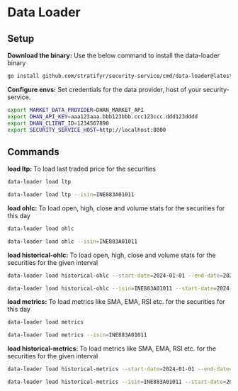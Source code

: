 # Data Loader

## Setup
**Download the binary:** Use the below command to install the data-loader binary
```bash
go install github.com/stratifyr/security-service/cmd/data-loader@latest
```
**Configure envs:** Set credentials for the data provider, host of your security-service.
```bash
export MARKET_DATA_PROVIDER=DHAN_MARKET_API
export DHAN_API_KEY=aaa123aaa.bbb123bbb.ccc123ccc.ddd123dddd
export DHAN_CLIENT_ID=1234567890
export SECURITY_SERVICE_HOST=http://localhost:8000
```

## Commands
**load ltp:** To load last traded price for the securities
```bash
data-loader load ltp
```
```bash
data-loader load ltp --isin=INE883A01011
```
**load ohlc:** To load open, high, close and volume stats for the securities for this day
```bash
data-loader load ohlc
```
```bash
data-loader load ohlc --isin=INE883A01011
```
**load historical-ohlc:** To load open, high, close and volume stats for the securities for the given interval
```bash
data-loader load historical-ohlc --start-date=2024-01-01 --end-date=2024-12-31
```
```bash
data-loader load historical-ohlc --isin=INE883A01011 --start-date=2024-01-01 --end-date=2024-12-31
```
**load metrics:** To load metrics like SMA, EMA, RSI etc. for the securities for this day
```bash
data-loader load metrics
```
```bash
data-loader load metrics --isin=INE883A01011
```
**load historical-metrics:** To load metrics like SMA, EMA, RSI etc. for the securities for the given interval
```bash
data-loader load historical-metrics --start-date=2024-01-01 --end-date=2024-12-31
```
```bash
data-loader load historical-metrics --isin=INE883A01011 --start-date=2024-01-01 --end-date=2024-12-31
```

